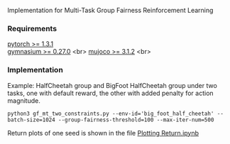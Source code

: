 Implementation for Multi-Task Group Fairness Reinforcement Learning


### Requirements
[pytorch >= 1.3.1](https://pytorch.org/) <br>
[gymnasium >= 0.27.0](https://github.com/openai/gym](https://gymnasium.farama.org/gymnasium_release_notes/index.html)) <br>
[mujoco >= 3.1.2](https://github.com/openai/mujoco-py](https://mujoco.org)) <br>



### Implementation
Example: HalfCheetah group and BigFoot HalfCheetah group under two tasks, one with default reward, the other with added penalty for action magnitude.

```
python3 gf_mt_two_constraints.py --env-id='big_foot_half_cheetah' --batch-size=1024 --group-fairness-threshold=100 --max-iter-num=500
```


Return plots of one seed is shown in the file [Plotting Return.ipynb](https://github.com/KefanSong/Multi-Task-Group-Fairness-Reinforcement-Learning/blob/main/Plotting%20Return.ipynb)
